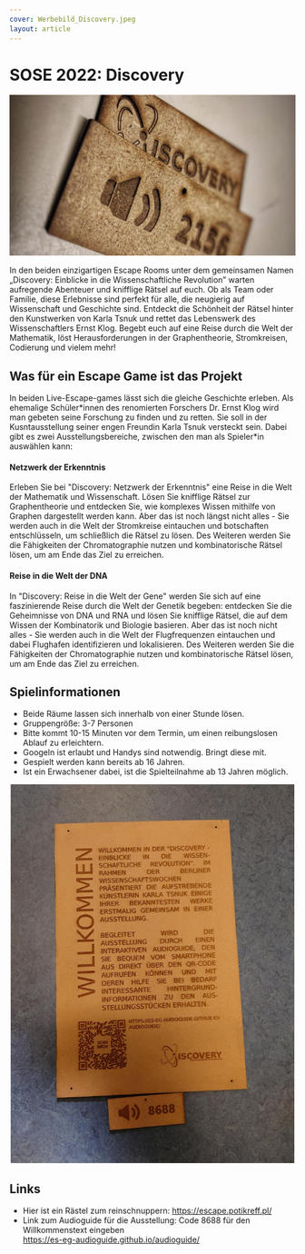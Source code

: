 ```yaml
---
cover: Werbebild_Discovery.jpeg
layout: article
---
```


# SOSE 2022: Discovery

<p align="center">
<img src="/Werbebild_Discovery.jpeg" alt="Holzschilder für den Audioguide (aus dem SoSe 22)" width="700px" height="auto">
</p>

In den beiden einzigartigen Escape Rooms unter dem gemeinsamen Namen „Discovery: Einblicke in die Wissenschaftliche Revolution” warten aufregende Abenteuer und knifflige Rätsel auf euch. Ob als Team oder Familie, diese Erlebnisse sind perfekt für alle, die neugierig auf Wissenschaft und Geschichte sind. Entdeckt die Schönheit der Rätsel hinter den Kunstwerken von Karla Tsnuk und rettet das Lebenswerk des Wissenschaftlers Ernst Klog. Begebt euch auf eine Reise durch die Welt der Mathematik, löst Herausforderungen in der Graphentheorie, Stromkreisen, Codierung und vielem mehr!

## Was für ein Escape Game ist das Projekt

In beiden Live-Escape-games lässt sich die gleiche Geschichte erleben. Als ehemalige Schüler\*innen des renomierten Forschers Dr. Ernst Klog wird man gebeten seine Forschung zu finden und zu retten. Sie soll in der Kusntausstellung seiner engen Freundin Karla Tsnuk versteckt sein. Dabei gibt es zwei Ausstellungsbereiche, zwischen den man als Spieler\*in auswählen kann:

#### Netzwerk der Erkenntnis

Erleben Sie bei "Discovery: Netzwerk der Erkenntnis" eine Reise in die Welt der Mathematik und Wissenschaft. Lösen Sie knifflige Rätsel zur Graphentheorie und entdecken Sie, wie komplexes Wissen mithilfe von Graphen dargestellt werden kann. Aber das ist noch längst nicht alles - Sie werden auch in die Welt der Stromkreise eintauchen und botschaften entschlüsseln, um schließlich die Rätsel zu lösen. Des Weiteren werden Sie die Fähigkeiten der Chromatographie nutzen und kombinatorische Rätsel lösen, um am Ende das Ziel zu erreichen.

#### Reise in die Welt der DNA

In "Discovery: Reise in die Welt der Gene" werden Sie sich auf eine faszinierende Reise durch die Welt der Genetik begeben: entdecken Sie die Geheimnisse von DNA und RNA und lösen Sie knifflige Rätsel, die auf dem Wissen der Kombinatorik und Biologie basieren. Aber das ist noch nicht alles - Sie werden auch in die Welt der Flugfrequenzen eintauchen und dabei Flughafen identifizieren und lokalisieren. Des Weiteren werden Sie die Fähigkeiten der Chromatographie nutzen und kombinatorische Rätsel lösen, um am Ende das Ziel zu erreichen.

## Spielinformationen

* Beide Räume lassen sich innerhalb von einer Stunde lösen.
* Gruppengröße: 3-7 Personen
* Bitte kommt 10-15 Minuten vor dem Termin, um einen reibungslosen Ablauf zu erleichtern.
* Googeln ist erlaubt und Handys sind notwendig. Bringt diese mit.
* Gespielt werden kann bereits ab 16 Jahren.
* Ist ein Erwachsener dabei, ist die Spielteilnahme ab 13 Jahren möglich.

<p align="center">
<img src="/audioguide.jpeg" alt="Holzschilder für den Audioguide (aus dem SoSe 22)" width="500px" height="auto">
</p>

## Links

* Hier ist ein Rästel zum reinschnuppern: <https://escape.potikreff.pl/>
* Link zum Audioguide für die Ausstellung: Code 8688 für den Willkommenstext eingeben  
  <https://es-eg-audioguide.github.io/audioguide/>